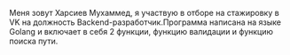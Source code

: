 Меня зовут Харсиев Мухаммед, я участвую в отборе на стажировку в VK на должность Backend-разработчик.Программа написана на языке Golang и включает в себя 2 функции, функцию валидации и функцию поиска пути.
